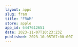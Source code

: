 ```yaml
---
layout: apps
slug: fram
title: "FRAM"
store: apple
app_id: 6447612651
date: 2023-11-07T10:23:23Z
published: 2023-10-05T07:00:00Z
---
```

